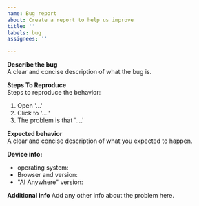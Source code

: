 ```yaml
---
name: Bug report
about: Create a report to help us improve
title: ''
labels: bug
assignees: ''

---
```


**Describe the bug**  
A clear and concise description of what the bug is.

**Steps To Reproduce**  
Steps to reproduce the behavior:
1. Open '...'
2. Click to '....'
3. The problem is that '....'

**Expected behavior**  
A clear and concise description of what you expected to happen.

**Device info:**
 - operating system: 
 - Browser and version: 
 - "AI Anywhere" version: 


**Additional info**
Add any other info about the problem here.
